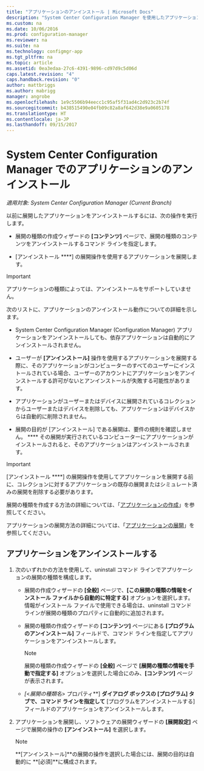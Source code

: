 ```yaml
---
title: "アプリケーションのアンインストール | Microsoft Docs"
description: "System Center Configuration Manager を使用したアプリケーションのアンインストール"
ms.custom: na
ms.date: 10/06/2016
ms.prod: configuration-manager
ms.reviewer: na
ms.suite: na
ms.technology: configmgr-app
ms.tgt_pltfrm: na
ms.topic: article
ms.assetid: 0ea3edaa-27c6-4391-9896-cd97d9c5d06d
caps.latest.revision: "4"
caps.handback.revision: "0"
author: mattbriggs
ms.author: mabrigg
manager: angrobe
ms.openlocfilehash: 1e9c5506b94eecc1c95af5f31ad4c2d923c2b74f
ms.sourcegitcommit: b438515490e04fb09c82a8af642d38e9a0605178
ms.translationtype: HT
ms.contentlocale: ja-JP
ms.lasthandoff: 09/15/2017
---
```

# <a name="uninstall-applications-with-system-center-configuration-manager"></a>System Center Configuration Manager でのアプリケーションのアンインストール

*適用対象: System Center Configuration Manager (Current Branch)*


以前に展開したアプリケーションをアンインストールするには、次の操作を実行します。

-   展開の種類の作成ウィザードの **[コンテンツ]** ページで、展開の種類のコンテンツをアンインストールするコマンド ラインを指定します。  

-   [アンインストール ****] の展開操作を使用するアプリケーションを展開します。  

> [!IMPORTANT]  
> アプリケーションの種類によっては、アンインストールをサポートしていません。  

 次のリストに、アプリケーションのアンインストール動作についての詳細を示します。  

-   System Center Configuration Manager (Configuration Manager) アプリケーションをアンインストールしても、依存アプリケーションは自動的にアンインストールされません。  

-   ユーザーが **[アンインストール]** 操作を使用するアプリケーションを展開する際に、そのアプリケーションがコンピューターのすべてのユーザーにインストールされている場合、ユーザーのアカウントにアプリケーションをアンインストールする許可がないとアンインストールが失敗する可能性があります。  

-   アプリケーションがユーザーまたはデバイスに展開されているコレクションからユーザーまたはデバイスを削除しても、アプリケーションはデバイスからは自動的に削除されません。  

-   展開の目的が [アンインストール] である展開は、要件の規則を確認しません。 **** その展開が実行されているコンピューターにアプリケーションがインストールされると、そのアプリケーションはアンインストールされます。  

> [!IMPORTANT]  
> [アンインストール ****] の展開操作を使用してアプリケーションを展開する前に、コレクションに対するアプリケーションの既存の展開またはシミュレート済みの展開を削除する必要があります。  

 展開の種類を作成する方法の詳細については、「[アプリケーションの作成](../../apps/deploy-use/create-applications.md)」を参照してください。  

 アプリケーションの展開方法の詳細については、「[アプリケーションの展開](../../apps/deploy-use/deploy-applications.md)」を参照してください。  

## <a name="uninstall-an-application"></a>アプリケーションをアンインストールする  

1.  次のいずれかの方法を使用して、uninstall コマンド ラインでアプリケーションの展開の種類を構成します。  

    -   展開の作成ウィザードの **[全般]** ページで、**[この展開の種類の情報をインストール ファイルから自動的に特定する]** オプションを選択します。 情報がインストール ファイルで使用できる場合は、uninstall コマンド ラインが展開の種類のプロパティに自動的に追加されます。  

    -   展開の種類の作成ウィザードの **[コンテンツ]** ページにある **[プログラムのアンインストール]** フィールドで、コマンド ラインを指定してアプリケーションをアンインストールします。  

        > [!NOTE]  
        >  展開の種類の作成ウィザードの **[全般]** ページで **[展開の種類の情報を手動で指定する]** オプションを選択した場合にのみ、**[コンテンツ]** ページが表示されます。  

    -   *[*<*展開の種類名*> プロパティ**] **ダイアログ ボックスの **[プログラム]** タブで、コマンド ラインを指定して** [プログラムをアンインストールする] フィールドのアプリケーションをアンインストールします。  

2.  アプリケーションを展開し、ソフトウェアの展開ウィザードの **[展開設定]** ページで展開の操作の **[アンインストール]** を選択します。  

    > [!NOTE]  
    >  **[アンインストール]**の展開の操作を選択した場合には、展開の目的は自動的に **[必須]**に構成されます。  
